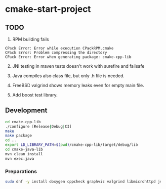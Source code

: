 # cmake-start-project

## TODO

1. RPM building fails

```
CPack Error: Error while execution CPackRPM.cmake
CPack Error: Problem compressing the directory
CPack Error: Error when generating package: cmake-cpp-lib
```
2. JNI testing in maven tests doesn't work with surefire and failsafe

3. Java compiles also class file, but only .h file is needed.

4. FreeBSD valgrind shows memory leaks even for empty main file.

5. Add boost test library.

## Development

```sh
cd cmake-cpp-lib
./configure [Release|Debug|CI]
make
make package
cd ..
export LD_LIBRARY_PATH=$(pwd)/cmake-cpp-lib/target/debug/lib
cd cmake-java-lib
mvn clean install
mvn exec:java
```

### Preparations

```sh
sudo dnf -y install doxygen cppcheck graphviz valgrind libmicrohttpd json-c-devel libmicrohttpd-devel boost-test kdbg
```
